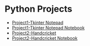 # Python Projects
- [Project1-Tkinter Notepad](Project1-TkinterNotepad.md)
- [Project1-Tkinter Notepad Notebook](Project1-TkinterNotepad.ipynb)
- [Project2-Handcricket](Project2-Handcricket.md)
- [Project2-Handcricket Notebook](Project2-Handcricket.py)
